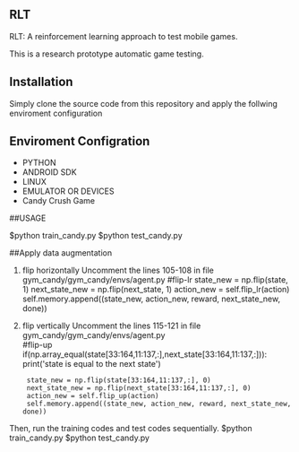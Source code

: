 ## RLT
RLT: A reinforcement learning approach to test mobile games.

This is a research prototype automatic game testing.

## Installation
Simply clone the source code from this repository and apply the follwing enviroment configuration


## Enviroment Configration
* PYTHON
* ANDROID SDK
* LINUX
* EMULATOR OR DEVICES
* Candy Crush Game

##USAGE

$python train_candy.py
$python test_candy.py

##Apply data augmentation

1) flip horizontally
	Uncomment the lines 105-108 in file gym_candy/gym_candy/envs/agent.py
	#flip-lr
    state_new = np.flip(state, 1)
    next_state_new = np.flip(next_state, 1)
    action_new = self.flip_lr(action)
    self.memory.append((state_new, action_new, reward, next_state_new, done))
        
2) flip vertically
	Uncomment the lines 115-121 in file gym_candy/gym_candy/envs/agent.py	
	#flip-up
    if(np.array_equal(state[33:164,11:137,:],next_state[33:164,11:137,:])):
        print('state is equal to the next state')
	
	    state_new = np.flip(state[33:164,11:137,:], 0)
	    next_state_new = np.flip(next_state[33:164,11:137,:], 0)
	    action_new = self.flip_up(action)
	    self.memory.append((state_new, action_new, reward, next_state_new, done))
Then, run the training codes and test codes sequentially.
	$python train_candy.py
	$python test_candy.py
